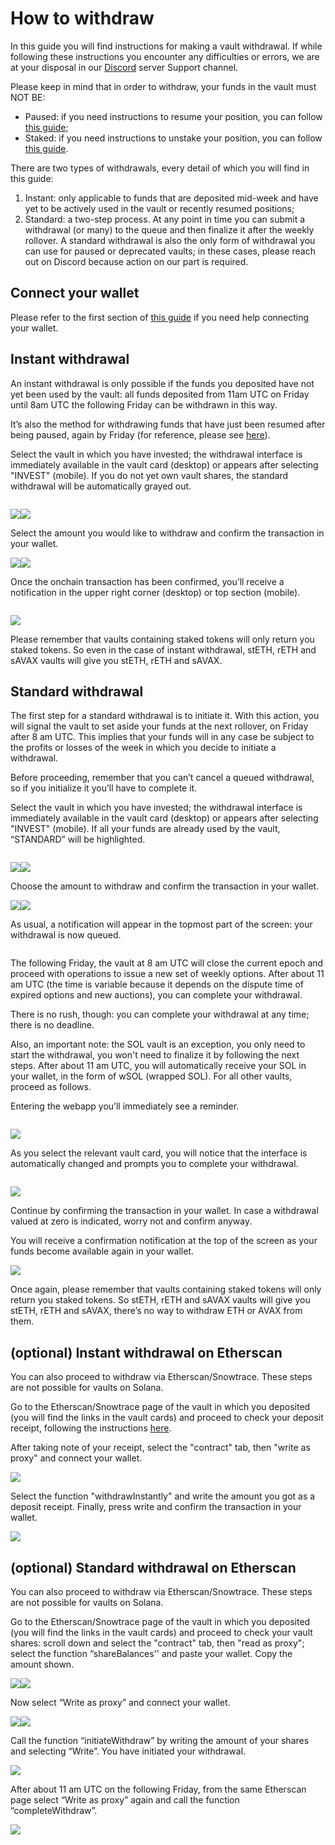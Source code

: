 # How to withdraw

In this guide you will find instructions for making a vault withdrawal. If while following these instructions you encounter any difficulties or errors, we are at your disposal in our [Discord](https://www.google.com/url?q=https://discord.gg/rm7h9ce3ep\&sa=D\&source=editors\&ust=1662915623979136\&usg=AOvVaw1Swts\_wZ6Q7MHXJdVeTOWI) server Support channel.

Please keep in mind that in order to withdraw, your funds in the vault must NOT BE:

* Paused: if you need instructions to resume your position, you can follow [this guide](how-to-pause-and-resume.md);
* Staked: if you need instructions to unstake your position, you can follow [this guide](how-to-stake-unstake-vault-shares-and-claim-rewards.md).

There are two types of withdrawals, every detail of which you will find in this guide:

1. Instant: only applicable to funds that are deposited mid-week and have yet to be actively used in the vault or recently resumed positions;
2. Standard: a two-step process. At any point in time you can submit a withdrawal (or many) to the queue and then finalize it after the weekly rollover. A standard withdrawal is also the only form of withdrawal you can use for paused or deprecated vaults; in these cases, please reach out on Discord because action on our part is required.

## Connect your wallet <a href="#h.hf5hlm9dkqrg" id="h.hf5hlm9dkqrg"></a>

Please refer to the first section of [this guide](how-to-deposit.md#connect-your-wallet) if you need help connecting your wallet.

## Instant withdrawal <a href="#h.ig30e2hrjp4j" id="h.ig30e2hrjp4j"></a>

An instant withdrawal is only possible if the funds you deposited have not yet been used by the vault: all funds deposited from 11am UTC on Friday until 8am UTC the following Friday can be withdrawn in this way.

It’s also the method for withdrawing funds that have just been resumed after being paused, again by Friday (for reference, please see [here](how-to-pause-and-resume.md)).

Select the vault in which you have invested; the withdrawal interface is immediately available in the vault card (desktop) or appears after selecting "INVEST" (mobile). If you do not yet own vault shares, the standard withdrawal will be automatically grayed out.

<figure><img src="https://lh5.googleusercontent.com/KhuJhSgsDPrwPgeIw9FKqqAhEjdV97AIDTPYqE7RYFhBiVMUKg4nI1IzU5w24MLOBzfbBMmpfK20GAIt_-ayZRrdCPrGxiJO_BDfDwj3u3J3NjwPsGcbjStqsddV8NSk8VNP6mICSdyQ4DapHaXj4Njdsxxtz3ui9Jf3Bz9V34HLD6qsRyzl-icllA" alt=""><figcaption></figcaption></figure>

![](<../.gitbook/assets/image15 (4)>)![](https://lh4.googleusercontent.com/thivd6AjoFhyZi8runzDNJQUhMStDRJKy6D6gqNJF4oTDx8mQlLNkJff2B5Y1WIPUugx642AdF8nXHbb\_LIUhevLbaRFpb6HMkMFdPIXpzoNbLJs72yNffIaz-24DJCbbJO7U6K\_4kNu5lwsSneAefBywVseHYPPWFjINJFrfpNq6pI1uMz0sU0XEQ)

Select the amount you would like to withdraw and confirm the transaction in your wallet.

![](https://lh4.googleusercontent.com/13R7MAatqaSJxuy1p0Or0H7NyEBDxuwWS91CFLDdTqrOjmpBMolGNK0\_XZ1B1mkvyE6Qxbg79TiPy4f1qiFVbp5bH\_H7ZgG40yWz7xCTLy38a9ZsxkjrkT0Qt5BlUgSF1UGrH0ar4E2i1BtxyOrToOCZkp7q1VpgPRRJAR5Gc5aN2fPb5Y3iPdw14A)![](https://lh6.googleusercontent.com/320wKxtrwRpkrj6a0QlSpVnwJxbM\_vNs0dwd302S0U4r2Rp5gPM0ODyq\_b3Ps8vhusDzUJTSbwI3F\_w9ikaEEbx6ynTSulszyYeODwGstL9-A04T9Wv9k2X9\_Yczxyy-xVLe2omU-FYryiUa2Vy1YRLcoRrA8rnJNWaodvTWtFM8n9maTeM45pCE2A)

Once the onchain transaction has been confirmed, you’ll receive a notification in the upper right corner (desktop) or top section (mobile).

<figure><img src="https://lh4.googleusercontent.com/mYvMTfktHoL_gBwZ-rH3ar45kULoTz_qW1cSL14e774AI_osu7eHzM2b6j4-L92hV1JAI8yPHXWtdI18A3H6DB0jx_ydDenZhFMplDa8FoKQfXwJKfui_Rap70MAY-yQLOuixJP653cSUL4sh4XyqfnVLQS31eYO5qDnNXbDBMXqBSc-ldjtPIAE5g" alt=""><figcaption></figcaption></figure>

![](https://lh6.googleusercontent.com/ohMNrdEZAl0CtTmeJg0ANA63Z0NTlkY6Uw\_C8e\_erb89hVyZmw\_v4kZTMVfpzRqJpAR2Shqn7130p4DnsiDviim9Vav\_7slrBQa7IWFfYcPSEv5pD8UKRL\_MwtiIXz4T15Ghi74ZQBNKBFWzinHCLBeHijUFj32x8XVkftxQWjM8bugi2E\_0tYz6bg)

Please remember that vaults containing staked tokens will only return you staked tokens. So even in the case of instant withdrawal, stETH, rETH and sAVAX vaults will give you stETH, rETH and sAVAX.

## Standard withdrawal <a href="#h.stqn8ca118g" id="h.stqn8ca118g"></a>

The first step for a standard withdrawal is to initiate it. With this action, you will signal the vault to set aside your funds at the next rollover, on Friday after 8 am UTC. This implies that your funds will in any case be subject to the profits or losses of the week in which you decide to initiate a withdrawal.

Before proceeding, remember that you can’t cancel a queued withdrawal, so if you initialize it you’ll have to complete it.

Select the vault in which you have invested; the withdrawal interface is immediately available in the vault card (desktop) or appears after selecting "INVEST" (mobile). If all your funds are already used by the vault, “STANDARD” will be highlighted.

<figure><img src="../.gitbook/assets/image3 (4)" alt=""><figcaption></figcaption></figure>

![](<../.gitbook/assets/image6 (5)>)![](<../.gitbook/assets/image7 (6)>)

Choose the amount to withdraw and confirm the transaction in your wallet.

![](<../.gitbook/assets/image12 (4)>)![](<../.gitbook/assets/image18 (5)>)

As usual, a notification will appear in the topmost part of the screen: your withdrawal is now queued.

<figure><img src="../.gitbook/assets/image20 (5)" alt=""><figcaption></figcaption></figure>

The following Friday, the vault at 8 am UTC will close the current epoch and proceed with operations to issue a new set of weekly options. After about 11 am UTC (the time is variable because it depends on the dispute time of expired options and new auctions), you can complete your withdrawal.

There is no rush, though: you can complete your withdrawal at any time; there is no deadline.

Also, an important note: the SOL vault is an exception, you only need to start the withdrawal, you won't need to finalize it by following the next steps. After about 11 am UTC, you will automatically receive your SOL in your wallet, in the form of wSOL (wrapped SOL). For all other vaults, proceed as follows.

Entering the webapp you’ll immediately see a reminder.

<figure><img src="../.gitbook/assets/image9 (3)" alt=""><figcaption></figcaption></figure>

![](<../.gitbook/assets/image19 (1)>)

As you select the relevant vault card, you will notice that the interface is automatically changed and prompts you to complete your withdrawal.

<figure><img src="../.gitbook/assets/image1 (4)" alt=""><figcaption></figcaption></figure>

![](<../.gitbook/assets/image16 (5)>)

Continue by confirming the transaction in your wallet. In case a withdrawal valued at zero is indicated, worry not and confirm anyway.

You will receive a confirmation notification at the top of the screen as your funds become available again in your wallet.

![](<../.gitbook/assets/image10 (2)>)

Once again, please remember that vaults containing staked tokens will only return you staked tokens. So stETH, rETH and sAVAX vaults will give you stETH, rETH and sAVAX, there’s no way to withdraw ETH or AVAX from them.

## (optional) Instant withdrawal on Etherscan <a href="#h.ejzcwg4bex7m" id="h.ejzcwg4bex7m"></a>

You can also proceed to withdraw via Etherscan/Snowtrace. These steps are not possible for vaults on Solana.

Go to the Etherscan/Snowtrace page of the vault in which you deposited (you will find the links in the vault cards) and proceed to check your deposit receipt, following the instructions [here](how-to-deposit.md#h.ejzcwg4bex7m).

After taking note of your receipt, select the "contract" tab, then "write as proxy" and connect your wallet.

![](<../.gitbook/assets/image13 (3)>)

Select the function "withdrawInstantly" and write the amount you got as a deposit receipt. Finally, press write and confirm the transaction in your wallet.

![](https://lh3.googleusercontent.com/am9wXjstfcsgpVLDp1lNRpdeyttTYoXKlaDly\_U0bLmyySHr-IwpaRsDaR6BR73n-k6XbVC7rPKtNx6j9AwL5UoSu38IjvfqXYqA-hGnBTAoTflKv1b3ujUroM83hSz6MRua0Uq3P-hfD12rqznoMErF\_oRBhnygNh0uR3r1GT4l7NQVhbHHlHGsDg)

## (optional) Standard withdrawal on Etherscan <a href="#h.98p7u0fs35v0" id="h.98p7u0fs35v0"></a>

You can also proceed to withdraw via Etherscan/Snowtrace. These steps are not possible for vaults on Solana.

Go to the Etherscan/Snowtrace page of the vault in which you deposited (you will find the links in the vault cards) and proceed to check your vault shares: scroll down and select the "contract" tab, then "read as proxy"; select the function “shareBalances'' and paste your wallet. Copy the amount shown.

![](<../.gitbook/assets/image14 (5)>)![](<../.gitbook/assets/image2 (2)>)

Now select “Write as proxy” and connect your wallet.

![](<../.gitbook/assets/image13 (3)>)![](<../.gitbook/assets/image5 (7)>)

Call the function “initiateWithdraw” by writing the amount of your shares and selecting “Write”. You have initiated your withdrawal.

![](<../.gitbook/assets/image4 (2)>)

After about 11 am UTC on the following Friday, from the same Etherscan page select “Write as proxy” again and call the function “completeWithdraw”.

![](https://lh5.googleusercontent.com/XrKAZL2vrvJ\_TH-eOcZqIIzY3VM2M-evjNd9UamuRHT4p1vx\_1M4ek2\_WYWTb2SjlWcMkf7YL1f7gADPqiLaL8W3bLRqlqmTQc2CHJhfJ-lcbOguSVWYD-4LuFh6QrkNASjKDabq0yvLIzB3VrLOyJo2ol-6lnvgukzJgxY4\_C8JvoKQNhSHCqWX0A)
